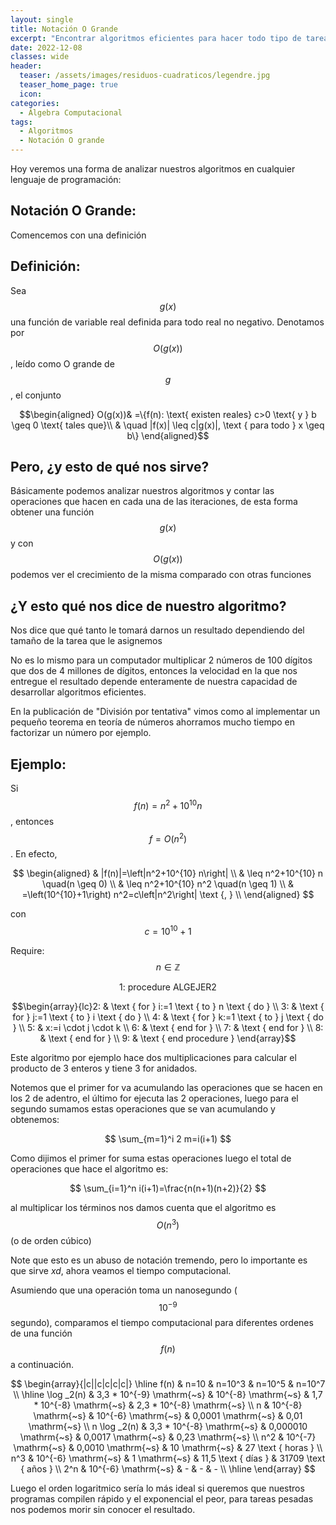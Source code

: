 ```yaml
---
layout: single
title: Notación O Grande
excerpt: "Encontrar algoritmos eficientes para hacer todo tipo de tareas es algo muy complicado y a esto se dedican muchos matemáticos. Así mismo es importante entender que tanto tiempo u operaciones deben realizar nuestros algoritmos para realizar distintas tareas, por consiguiente la notación O grande es importante de entender, ya que esta nos permitirá acotar el tiempo de ejecución de nuestro algoritmo para algún $$n$$ arbitrario." 
date: 2022-12-08
classes: wide
header:
  teaser: /assets/images/residuos-cuadraticos/legendre.jpg  
  teaser_home_page: true
  icon: 
categories:
  - Álgebra Computacional
tags:  
  - Algoritmos
  - Notación O grande
---
```


Hoy veremos una forma de analizar nuestros algoritmos en cualquier lenguaje de programación:

## Notación O Grande:


<center><script type="text/tikz">



\tikzset{every picture/.style={line width=0.75pt}} %set default line width to 0.75pt        

\begin{tikzpicture}[x=0.75pt,y=0.75pt,yscale=-1,xscale=1]
%uncomment if require: \path (0,472); %set diagram left start at 0, and has height of 472

%Shape: Axis 2D [id:dp11483536320529097] 
\draw [color={rgb, 255:red, 255; green, 255; blue, 255 }  ,draw opacity=1 ][line width=1.5]  (13.57,234.56) -- (370.05,234.56)(49.22,16.29) -- (49.22,258.81) (363.05,229.56) -- (370.05,234.56) -- (363.05,239.56) (44.22,23.29) -- (49.22,16.29) -- (54.22,23.29)  ;
%Shape: Grid [id:dp5849393120179278] 
\draw  [draw opacity=0][dash pattern={on 1.69pt off 2.76pt}][line width=1.5]  (49.22,32.82) -- (360.52,32.82) -- (360.52,235.15) -- (49.22,235.15) -- cycle ; \draw  [color={rgb, 255:red, 255; green, 255; blue, 255 }  ,draw opacity=1 ][dash pattern={on 1.69pt off 2.76pt}][line width=1.5]  (49.22,32.82) -- (49.22,235.15)(86.53,32.82) -- (86.53,235.15)(123.84,32.82) -- (123.84,235.15)(161.14,32.82) -- (161.14,235.15)(198.45,32.82) -- (198.45,235.15)(235.76,32.82) -- (235.76,235.15)(273.07,32.82) -- (273.07,235.15)(310.38,32.82) -- (310.38,235.15)(347.69,32.82) -- (347.69,235.15) ; \draw  [color={rgb, 255:red, 255; green, 255; blue, 255 }  ,draw opacity=1 ][dash pattern={on 1.69pt off 2.76pt}][line width=1.5]  (49.22,32.82) -- (360.52,32.82)(49.22,70.13) -- (360.52,70.13)(49.22,107.44) -- (360.52,107.44)(49.22,144.75) -- (360.52,144.75)(49.22,182.06) -- (360.52,182.06)(49.22,219.37) -- (360.52,219.37) ; \draw  [color={rgb, 255:red, 255; green, 255; blue, 255 }  ,draw opacity=1 ][dash pattern={on 1.69pt off 2.76pt}][line width=1.5]   ;
%Curve Lines [id:da31886486777884215] 
\draw [color={rgb, 255:red, 255; green, 0; blue, 0 }  ,draw opacity=1 ][line width=1.5]    (49.22,172.48) .. controls (63.42,161.81) and (73.24,89.19) .. (111.17,141.45) .. controls (149.1,193.71) and (150.57,189.06) .. (159.93,187.69) .. controls (169.29,186.33) and (178.6,160.31) .. (199.87,143.26) .. controls (221.13,126.2) and (230.98,82.8) .. (247.7,116.12) .. controls (264.41,149.44) and (285.44,90.03) .. (297.89,96.75) .. controls (310.33,103.47) and (346.23,95.81) .. (350.23,92.81) ;
%Curve Lines [id:da08176059116499501] 
\draw [color={rgb, 255:red, 255; green, 255; blue, 255 }  ,draw opacity=1 ][line width=1.5]    (48.63,125.93) .. controls (62.83,115.26) and (72.66,42.64) .. (110.58,94.89) .. controls (148.51,147.15) and (161.93,121.29) .. (173.81,122.84) .. controls (185.68,124.39) and (190.61,200.21) .. (219,172.48) .. controls (247.39,144.76) and (228.56,107.81) .. (249.97,110.41) .. controls (271.38,113.01) and (283.65,144.94) .. (303.43,159.46) .. controls (323.21,173.99) and (353.94,182.07) .. (358.36,178.75) ;

% Text Node
\draw (265.95,235.24) node [anchor=north west][inner sep=0.75pt]  [color={rgb, 255:red, 255; green, 255; blue, 255 }  ,opacity=1 ,xscale=1.3,yscale=1.3] [align=left] {$\displaystyle b$};
% Text Node
\draw (344.75,80.96) node [anchor=north west][inner sep=0.75pt]  [color={rgb, 255:red, 255; green, 255; blue, 255 }  ,opacity=1 ,xscale=1.3,yscale=1.3] [align=left] {$\displaystyle c|g( x) |$};
% Text Node
\draw (357.05,179.14) node [anchor=north west][inner sep=0.75pt]  [color={rgb, 255:red, 255; green, 255; blue, 255 }  ,opacity=1 ,xscale=1.3,yscale=1.3] [align=left] {$\displaystyle f( x)$};


\end{tikzpicture}

</script>
</center>

Comencemos con una definición

## Definición:

Sea $$g(x)$$ una función de variable real definida para todo real no negativo. Denotamos por $$O(g(x))$$, leído como O grande de $$g$$, el conjunto

$$\begin{aligned}
  O(g(x))& =\{f(n): \text{ existen reales} c>0 \text{ y } b \geq 0 \text{ tales que}\\
  & \quad |f(x)| \leq c|g(x)|, \text { para todo } x \geq b\}
\end{aligned}$$

## Pero, ¿y esto de qué nos sirve?

Básicamente podemos analizar nuestros algoritmos y contar las operaciones que hacen en cada una de las iteraciones, de esta forma obtener una función $$g(x)$$ y con $$O(g(x))$$ podemos ver el crecimiento de la misma comparado con otras funciones

## ¿Y esto qué nos dice de nuestro algoritmo?

Nos dice que qué tanto le tomará darnos un resultado dependiendo del tamaño de la tarea que le asignemos

No es lo mismo para un computador multiplicar 2 números de 100 dígitos que dos de 4 millones de dígitos, entonces la velocidad en la que nos entregue el resultado depende enteramente de nuestra capacidad de desarrollar algoritmos eficientes.

En la publicación de "División por tentativa" vimos como al implementar un pequeño teorema en teoría de números ahorramos mucho tiempo en factorizar un número por ejemplo.

## Ejemplo:

Si $$f(n)=n^2+10^{10} n$$, entonces $$f=O\left(n^2\right)$$. En efecto,

$$
\begin{aligned}
& |f(n)|=\left|n^2+10^{10} n\right| \\
& \leq n^2+10^{10} n \quad(n \geq 0) \\
& \leq n^2+10^{10} n^2 \quad(n \geq 1) \\
& =\left(10^{10}+1\right) n^2=c\left|n^2\right| \text {, } \\
\end{aligned}
$$

con $$c=10^{10}+1$$

Require: $$n \in \mathbb{Z}$$

$$\text{1: procedure ALGEJER2}$$

$$\begin{array}{lc}2: & \text { for } i:=1 \text { to } n \text { do } \\
 3: & \text { for } j:=1 \text { to } i \text { do } \\ 
 4: & \text { for } k:=1 \text { to } j \text { do } \\ 
 5: & x:=i \cdot j \cdot k \\ 
 6: & \text { end for } \\ 
 7: & \text { end for } \\ 
 8: & \text { end for } \\ 
 9: & \text { end procedure }
 \end{array}$$

Este algoritmo por ejemplo hace dos multiplicaciones para calcular el producto de 3 enteros y tiene 3 for anidados.

Notemos que el primer for va acumulando las operaciones que se hacen en los 2 de adentro, el último for ejecuta las 2 operaciones, luego para el segundo sumamos estas operaciones que se van acumulando y obtenemos:

$$
\sum_{m=1}^i 2 m=i(i+1)
$$

Como dijimos el primer for suma estas operaciones luego el total de operaciones que hace el algoritmo es:

$$
\sum_{i=1}^n i(i+1)=\frac{n(n+1)(n+2)}{2}
$$

al multiplicar los términos nos damos cuenta que el algoritmo es $$O\left(n^3\right)$$ (o de orden cúbico)

Note que esto es un abuso de notación tremendo, pero lo importante es que sirve $x d$, ahora veamos el tiempo computacional.

Asumiendo que una operación toma un nanosegundo ( $$10^{-9}$$ segundo), comparamos el tiempo computacional para diferentes ordenes de una función $$f(n)$$ a continuación.

$$
\begin{array}{|c||c|c|c|c|}
\hline f(n) & n=10 & n=10^3 & n=10^5 & n=10^7 \\
\hline \log _2(n) & 3,3 * 10^{-9} \mathrm{~s} & 10^{-8} \mathrm{~s} & 1,7 * 10^{-8} \mathrm{~s} & 2,3 * 10^{-8} \mathrm{~s} \\
n & 10^{-8} \mathrm{~s} & 10^{-6} \mathrm{~s} & 0,0001 \mathrm{~s} & 0,01 \mathrm{~s} \\
n \log _2(n) & 3,3 * 10^{-8} \mathrm{~s} & 0,000010 \mathrm{~s} & 0,0017 \mathrm{~s} & 0,23 \mathrm{~s} \\
n^2 & 10^{-7} \mathrm{~s} & 0,0010 \mathrm{~s} & 10 \mathrm{~s} & 27 \text { horas } \\
n^3 & 10^{-6} \mathrm{~s} & 1 \mathrm{~s} & 11,5 \text { días } & 31709 \text { años } \\
2^n & 10^{-6} \mathrm{~s} & - & - & - \\
\hline
\end{array}
$$

Luego el orden logaritmico sería lo más ideal si queremos que nuestros programas compilen rápido y el exponencial el peor, para tareas pesadas nos podemos morir sin conocer el resultado.
